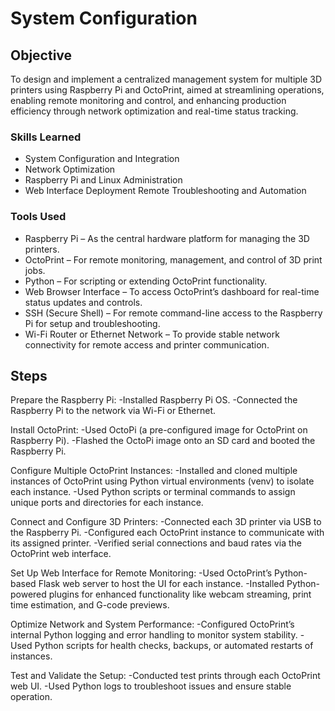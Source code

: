 # System Configuration

## Objective

To design and implement a centralized management system for multiple 3D printers using Raspberry Pi and OctoPrint, aimed at streamlining operations, enabling remote monitoring and control, and enhancing production efficiency through network optimization and real-time status tracking.

### Skills Learned

 - System Configuration and Integration
 - Network Optimization
 - Raspberry Pi and Linux Administration
 - Web Interface Deployment
Remote Troubleshooting and Automation

### Tools Used

 - Raspberry Pi – As the central hardware platform for managing the 3D printers.
 - OctoPrint – For remote monitoring, management, and control of 3D print jobs.
 - Python – For scripting or extending OctoPrint functionality.
 - Web Browser Interface – To access OctoPrint’s dashboard for real-time status updates and controls.
 - SSH (Secure Shell) – For remote command-line access to the Raspberry Pi for setup and troubleshooting.
 - Wi-Fi Router or Ethernet Network – To provide stable network connectivity for remote access and printer communication.

## Steps
 
Prepare the Raspberry Pi:
-Installed Raspberry Pi OS.
-Connected the Raspberry Pi to the network via Wi-Fi or Ethernet.

Install OctoPrint:
-Used OctoPi (a pre-configured image for OctoPrint on Raspberry Pi).
-Flashed the OctoPi image onto an SD card and booted the Raspberry Pi.

Configure Multiple OctoPrint Instances:
-Installed and cloned multiple instances of OctoPrint using Python virtual environments (venv) to isolate each instance.
-Used Python scripts or terminal commands to assign unique ports and directories for each instance.

Connect and Configure 3D Printers:
-Connected each 3D printer via USB to the Raspberry Pi.
-Configured each OctoPrint instance to communicate with its assigned printer.
-Verified serial connections and baud rates via the OctoPrint web interface.

Set Up Web Interface for Remote Monitoring:
-Used OctoPrint’s Python-based Flask web server to host the UI for each instance.
-Installed Python-powered plugins for enhanced functionality like webcam streaming, print time estimation, and G-code previews.

Optimize Network and System Performance:
-Configured OctoPrint’s internal Python logging and error handling to monitor system stability.
-Used Python scripts for health checks, backups, or automated restarts of instances.

Test and Validate the Setup:
-Conducted test prints through each OctoPrint web UI.
-Used Python logs to troubleshoot issues and ensure stable operation.
